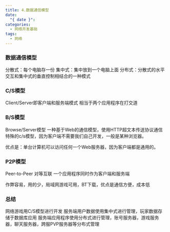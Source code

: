 ```yaml
---
title: 4.数据通信模型
date:
  "{ date }": 
categories:
  - 网络开发基础
tags:
  - 网络
---
```

### 数据通信模型
分散式：每个电脑存一份
集中式：集中放到一个电脑上面
分布式：分散式的水平交互和集中式的垂直控制相结合的一种模式

### C/S模型
Client/Server即客户端和服务端模式
相当于两个应用程序在打交道

### B/S模型
Browse/Server模型
一种基于Web的通信模型，使用HTTP超文本传送协议通信
特殊的c/s模型，因为客户端不需要我们自己开发，一般是某种浏览器。

优点是：单台计算机可以访问任何一个Web服务器，因为客户端都是通用的。

### P2P模型
Peer-to-Peer
对等互联
一个应用程序同时作为客户端和服务端

作弊容易，用的少，局域网游戏可用，BT下载，优点是通信方便，成本低 

### 总结
网络游戏用C/S模型进行开发
服务端用户数据使用集中式进行管理，玩家数据存储于数据库应用
服务端应用程序使用分布式进行管理，账号服务器，游戏服务器，聊天服务器，跨服PVP服务器等分布式管理
 